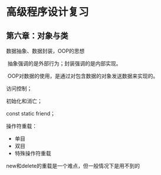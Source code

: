 # 高级程序设计复习



## 第六章：对象与类

数据抽象、数据封装，OOP的思想

​	抽象强调的是外部行为；封装强调的是内部实现。

​	OOP对数据的使用，是通过对包含数据的对象发送数据来实现的。

访问控制；

初始化和消亡；

const static friend；



操作符重载：

+ 单目
+ 双目
+ 特殊操作符重载



new和delete的重载是一个难点，但一般情况下是用不到的

